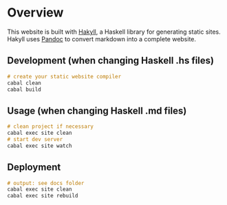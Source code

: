 # Overview

This website is built with [Hakyll](https://jaspervdj.be/hakyll/), a Haskell library for generating static sites. Hakyll uses [Pandoc](https://pandoc.org/) to convert markdown into a complete website. 


## Development (when changing Haskell .hs files)

```Haskell
# create your static website compiler
cabal clean
cabal build
```


## Usage (when changing Haskell .md files)

```Haskell
# clean project if necessary
cabal exec site clean
# start dev server
cabal exec site watch
```


## Deployment

```Haskell
# output: see docs folder
cabal exec site clean
cabal exec site rebuild
```